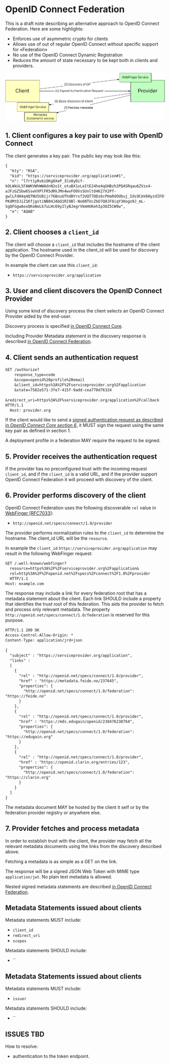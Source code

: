 # OpenID Connect Federation

This is a draft note describing an alternative approach to OpenID Connect Federation. Here are some highlights:

* Enforces use of asymmetric crypto for clients
* Allows use of out of regular OpenID Connect without specific support for «Federation»
* No use of the OpenID Connect Dynamic Registration
* Reduces the amount of state necessary to be kept both in clients and providers.


![](./img/overview.png)


## 1. Client configures a key pair to use with OpenID Connect

The client generates a key pair. The public key may look like this:

```
{
  "kty": "RSA",
  "kid": "https://serviceprovider.org/application#1",
  "n": "l7rt1yRvbiOKg8XeP_ICo0yDif-kOLWkUL5FAWKVWhWWAdnN2o1t_otuBX1xLeItE24he4qGHBzh2PQ4SRqau6ZVzx4-aJFzGZSbw6SswVXPlFR5dRkJMn4wxFOOVsSUnltO4K27X2Pf-gwlLFdH4q4QTNU5U8ijr76BnuUThdBYrxf2UQT7DDz6cPHaRdOUbuj_Ids9CmV6HyzdIFOfBx7DKS8o2fqH9Fa6-PKdMtDJiZ1KfjgstiNB04JAbQ1RI9Bl-No6NTUcZbD7Q0JF8iqY3Hogo9J_mL-SgQFGgwAoxQKoNeLk7uLHc69yIlyBJegrVkmHUKehIp3OZ5CW9w",
  "e": "AQAB"
}
```

## 2. Client chooses a `client_id`

The client will choose a `client_id` that includes the hostname of the client application. The hostname used in the client_id will be used for discovery by the OpenID Connect Provider.

In example the client can use this `client_id`:

* `https://serviceprovider.org/application`



## 3. User and client discovers the OpenID Connect Provider

Using some kind of discovery process the client selects an OpenID Connect Provider aided by the end-user.

Discovery process is specified [in OpenID Connect Core](http://openid.net/specs/openid-connect-core-1_0.html).

Including Provider Metadata statement in the discovery response is described [in OpenID Connect Federation](http://openid.net/specs/openid-connect-federation-1_0.html).


## 4. Client sends an authentication request


```
GET /authorize?
    response_type=code
    &scope=openid%20profile%20email
    &client_id=https%3A%2F%2Fserviceprovider.org%2Fapplication
    &state=7582e571-3fe7-415f-9add-cea770d76324
    &redirect_uri=https%3A%2F%serviceprovider.org/application%2Fcallback HTTP/1.1
  Host: provider.org
```

If the client would like to send a [signed authentication request as described in *OpenID Connect Core section 6*](http://openid.net/specs/openid-connect-core-1_0.html#JWTRequests), it MUST sign the request using the same key pair as defined in section 1.

A deployment profile in a federation MAY require the request to be signed.

## 5. Provider receives the authentication request

If the provider has no preconfigured trust with the incoming request `client_id`, and if the `client_id` is a valid URL, and if the provider support OpenID Connect Federation it will proceed with discovery of the client.

## 6. Provider performs discovery of the client


OpenID Connect Federation uses the following discoverable `rel` value in [WebFinger [RFC7033]](https://tools.ietf.org/html/rfc7033):

* `http://openid.net/specs/connect/1.0/provider`

The provider performs normalization rules to the `client_id` to determine the hostname. The client_id URL will be the `resource`.

In example the `client_id` `https://serviceprovider.org/application` may result in the following WebFinger request:

```
GET /.well-known/webfinger?
  resource=https%3A%2F%2Fserviceprovider.org%2Fapplication&
  rel=http%3A%2F%2Fopenid.net%2Fspecs%2Fconnect%2F1.0%2Fprovider
  HTTP/1.1
Host: example.com
```

The response may include a link for every federation root that has a metadata statement about the client. Each link SHOULD include a property that identifies the trust root of this federation. This aids the provider to fetch and process only relevant metadata. The property `http://openid.net/specs/connect/1.0/federation` is reserved for this purpose.


```
HTTP/1.1 200 OK
Access-Control-Allow-Origin: *
Content-Type: application/jrd+json

{
  "subject" : "https://serviceprovider.org/application",
  "links" :
  [
    {
      "rel" : "http://openid.net/specs/connect/1.0/provider",
      "href" : "https://metadata.feide.no/237645",
      "properties": {
        "http://openid.net/specs/connect/1.0/federation": "https://feide.no"
      }
    },
    {
      "rel" : "http://openid.net/specs/connect/1.0/provider",
      "href" : "https://mds.edugain/openid/238476238764",
      "properties": {
        "http://openid.net/specs/connect/1.0/federation": "https://edugain.org"
      }
    },
    {
      "rel" : "http://openid.net/specs/connect/1.0/provider",
      "href" : "https://openid.clarin.org/entries/123",
      "properties": {
        "http://openid.net/specs/connect/1.0/federation": "https://clarin.org"
      }
    }
  ]
}
```

The metadata document MAY be hosted by the client it self or by the federation provider registry or anywhere else.


## 7. Provider fetches and process metadata

In order to establish trust with the client, the provider may fetch all the relevant metadata documents using the links from the discovery described above.

Fetching a metadata is as simple as a GET on the link.

The response will be a signed JSON Web Token with MIME type `application/jwt`. No plain text metadata is allowed.

Nested signed metadata statements are described [in OpenID Connect Federation](http://openid.net/specs/openid-connect-federation-1_0.html).


## Metadata Statements issued about clients


Metadata statements MUST include:

* `client_id`
* `redirect_uri`
* `scopes`

Metadata statements SHOULD include:

* ``




## Metadata Statements issued about clients

Metadata statements MUST include:

* `issuer`

Metadata statements SHOULD include:

* ``




## ISSUES TBD

How to resolve:

* authentication to the token endpoint.
